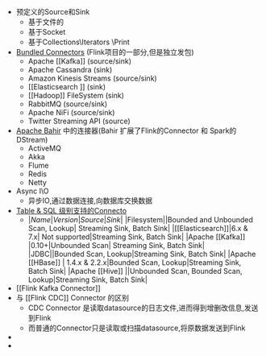 - 预定义的Source和Sink
	- 基于文件的
	- 基于Socket
	- 基于Collections\\Iterators \\Print
- [Bundled Connectors](https://nightlies.apache.org/flink/flink-docs-release-1.14/docs/connectors/datastream/overview/) (Flink项目的一部分,但是独立发包)
	- Apache [[Kafka]] (source/sink)
	- Apache Cassandra (sink)
	- Amazon Kinesis Streams (source/sink)
	- [[Elasticsearch ]] (sink)
	- [[Hadoop]] FileSystem (sink)
	- RabbitMQ (source/sink)
	- Apache NiFi (source/sink)
	- Twitter Streaming API (source)
- [Apache Bahir](https://bahir.apache.org/) 中的连接器(Bahir 扩展了Flink的Connector 和 Spark的DStream)
	- ActiveMQ
	- Akka
	- Flume
	- Redis
	- Netty
- Async I\O
	- 异步IO,通过数据连接,向数据库交换数据
- [Table & SQL 级别支持的Connecto](https://nightlies.apache.org/flink/flink-docs-release-1.14/docs/connectors/table/overview/)
	- |*Name*|*Version*|*Source*|*Sink*|
	  |Filesystem||Bounded and Unbounded Scan, Lookup|	Streaming Sink, Batch Sink|
	  |[[Elasticsearch]]|6.x & 7.x|	Not supported|Streaming Sink, Batch Sink|
	  |Apache [[Kafka]] |0.10+|Unbounded Scan|	Streaming Sink, Batch Sink|
	  |JDBC||Bounded Scan, Lookup|Streaming Sink, Batch Sink|
	  |Apache [[HBase]] |	1.4.x & 2.2.x|Bounded Scan, Lookup|Streaming Sink, Batch Sink|
	  |Apache [[Hive]] ||Unbounded Scan, Bounded Scan, Lookup|Streaming Sink, Batch Sink|
- [[Flink Kafka Connector]]
- 与 [[Flink CDC]] Connector 的区别
	- CDC Connector 是读取datasource的日志文件,进而得到增删改信息,发送到Flink
	- 而普通的Connector只是读取或扫描datasource,将原数据发送到Flink
-
-